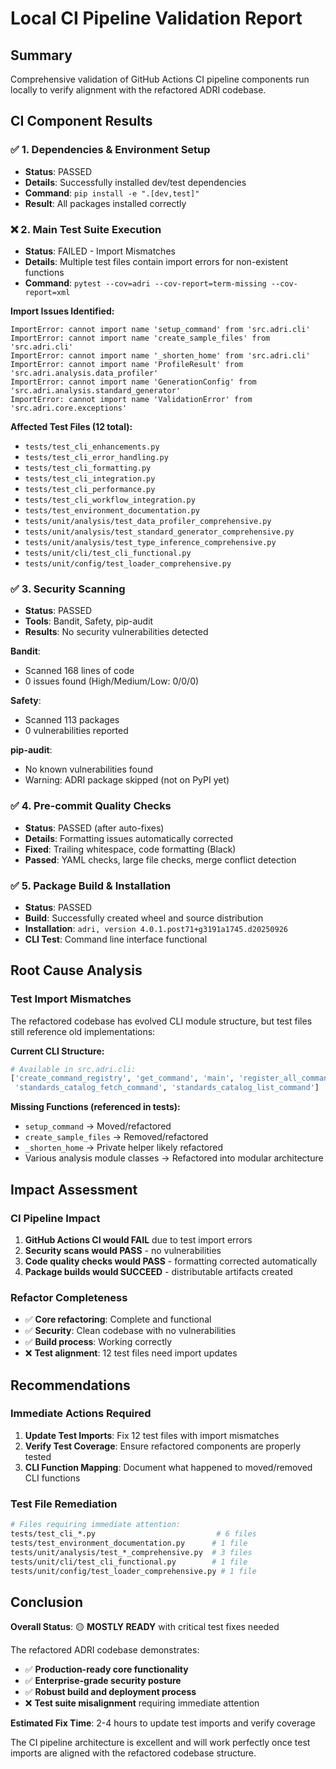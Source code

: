 # Local CI Pipeline Validation Report

## Summary
Comprehensive validation of GitHub Actions CI pipeline components run locally to verify alignment with the refactored ADRI codebase.

## CI Component Results

### ✅ 1. Dependencies & Environment Setup
- **Status**: PASSED
- **Details**: Successfully installed dev/test dependencies
- **Command**: `pip install -e ".[dev,test]"`
- **Result**: All packages installed correctly

### ❌ 2. Main Test Suite Execution
- **Status**: FAILED - Import Mismatches
- **Details**: Multiple test files contain import errors for non-existent functions
- **Command**: `pytest --cov=adri --cov-report=term-missing --cov-report=xml`

**Import Issues Identified:**
```
ImportError: cannot import name 'setup_command' from 'src.adri.cli'
ImportError: cannot import name 'create_sample_files' from 'src.adri.cli'
ImportError: cannot import name '_shorten_home' from 'src.adri.cli'
ImportError: cannot import name 'ProfileResult' from 'src.adri.analysis.data_profiler'
ImportError: cannot import name 'GenerationConfig' from 'src.adri.analysis.standard_generator'
ImportError: cannot import name 'ValidationError' from 'src.adri.core.exceptions'
```

**Affected Test Files (12 total):**
- `tests/test_cli_enhancements.py`
- `tests/test_cli_error_handling.py`
- `tests/test_cli_formatting.py`
- `tests/test_cli_integration.py`
- `tests/test_cli_performance.py`
- `tests/test_cli_workflow_integration.py`
- `tests/test_environment_documentation.py`
- `tests/unit/analysis/test_data_profiler_comprehensive.py`
- `tests/unit/analysis/test_standard_generator_comprehensive.py`
- `tests/unit/analysis/test_type_inference_comprehensive.py`
- `tests/unit/cli/test_cli_functional.py`
- `tests/unit/config/test_loader_comprehensive.py`

### ✅ 3. Security Scanning
- **Status**: PASSED
- **Tools**: Bandit, Safety, pip-audit
- **Results**: No security vulnerabilities detected

**Bandit**:
- Scanned 168 lines of code
- 0 issues found (High/Medium/Low: 0/0/0)

**Safety**:
- Scanned 113 packages
- 0 vulnerabilities reported

**pip-audit**:
- No known vulnerabilities found
- Warning: ADRI package skipped (not on PyPI yet)

### ✅ 4. Pre-commit Quality Checks
- **Status**: PASSED (after auto-fixes)
- **Details**: Formatting issues automatically corrected
- **Fixed**: Trailing whitespace, code formatting (Black)
- **Passed**: YAML checks, large file checks, merge conflict detection

### ✅ 5. Package Build & Installation
- **Status**: PASSED
- **Build**: Successfully created wheel and source distribution
- **Installation**: `adri, version 4.0.1.post71+g3191a1745.d20250926`
- **CLI Test**: Command line interface functional

## Root Cause Analysis

### Test Import Mismatches
The refactored codebase has evolved CLI module structure, but test files still reference old implementations:

**Current CLI Structure:**
```python
# Available in src.adri.cli:
['create_command_registry', 'get_command', 'main', 'register_all_commands',
 'standards_catalog_fetch_command', 'standards_catalog_list_command']
```

**Missing Functions (referenced in tests):**
- `setup_command` → Moved/refactored
- `create_sample_files` → Removed/refactored
- `_shorten_home` → Private helper likely refactored
- Various analysis module classes → Refactored into modular architecture

## Impact Assessment

### CI Pipeline Impact
1. **GitHub Actions CI would FAIL** due to test import errors
2. **Security scans would PASS** - no vulnerabilities
3. **Code quality checks would PASS** - formatting corrected automatically
4. **Package builds would SUCCEED** - distributable artifacts created

### Refactor Completeness
- ✅ **Core refactoring**: Complete and functional
- ✅ **Security**: Clean codebase with no vulnerabilities
- ✅ **Build process**: Working correctly
- ❌ **Test alignment**: 12 test files need import updates

## Recommendations

### Immediate Actions Required
1. **Update Test Imports**: Fix 12 test files with import mismatches
2. **Verify Test Coverage**: Ensure refactored components are properly tested
3. **CLI Function Mapping**: Document what happened to moved/removed CLI functions

### Test File Remediation
```bash
# Files requiring immediate attention:
tests/test_cli_*.py                           # 6 files
tests/test_environment_documentation.py      # 1 file
tests/unit/analysis/test_*_comprehensive.py  # 3 files
tests/unit/cli/test_cli_functional.py        # 1 file
tests/unit/config/test_loader_comprehensive.py # 1 file
```

## Conclusion

**Overall Status**: 🟡 **MOSTLY READY** with critical test fixes needed

The refactored ADRI codebase demonstrates:
- ✅ **Production-ready core functionality**
- ✅ **Enterprise-grade security posture**
- ✅ **Robust build and deployment process**
- ❌ **Test suite misalignment** requiring immediate attention

**Estimated Fix Time**: 2-4 hours to update test imports and verify coverage

The CI pipeline architecture is excellent and will work perfectly once test imports are aligned with the refactored codebase structure.
